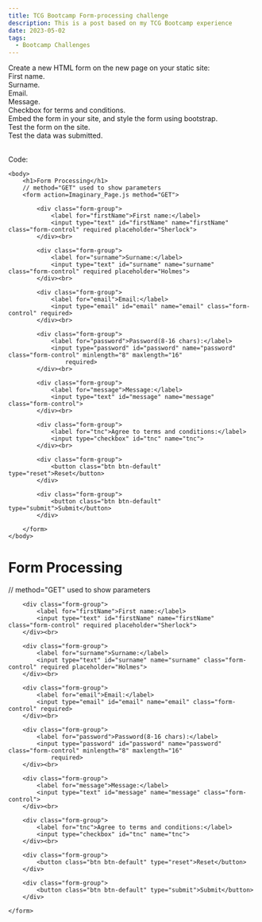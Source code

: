 ```yaml
---
title: TCG Bootcamp Form-processing challenge
description: This is a post based on my TCG Bootcamp experience
date: 2023-05-02
tags:
  - Bootcamp Challenges
---
```

Create a new HTML form on the new page on your static site:
<br>First name.
<br>Surname.
<br>Email.
<br>Message.
<br>Checkbox for terms and conditions.
<br>Embed the form in your site, and style the form using bootstrap.
<br>Test the form on the site.
<br>Test the data was submitted.

<br>Code:
```diff-js
<body>
    <h1>Form Processing</h1>
    // method="GET" used to show parameters
    <form action=Imaginary_Page.js method="GET">

        <div class="form-group">
            <label for="firstName">First name:</label>
            <input type="text" id="firstName" name="firstName" class="form-control" required placeholder="Sherlock">
        </div><br>

        <div class="form-group">
            <label for="surname">Surname:</label>
            <input type="text" id="surname" name="surname" class="form-control" required placeholder="Holmes">
        </div><br>

        <div class="form-group">
            <label for="email">Email:</label>
            <input type="email" id="email" name="email" class="form-control" required>
        </div><br>

        <div class="form-group">
            <label for="password">Password(8-16 chars):</label>
            <input type="password" id="password" name="password" class="form-control" minlength="8" maxlength="16"
                required>
        </div><br>

        <div class="form-group">
            <label for="message">Message:</label>
            <input type="text" id="message" name="message" class="form-control">
        </div><br>

        <div class="form-group">
            <label for="tnc">Agree to terms and conditions:</label>
            <input type="checkbox" id="tnc" name="tnc">
        </div><br>

        <div class="form-group">
            <button class="btn btn-default" type="reset">Reset</button>
        </div>

        <div class="form-group">
            <button class="btn btn-default" type="submit">Submit</button>
        </div>

    </form>
</body>
```


<body>
    <h1>Form Processing</h1>
    // method="GET" used to show parameters
    <form action=Imaginary_Page.js method="GET">

        <div class="form-group">
            <label for="firstName">First name:</label>
            <input type="text" id="firstName" name="firstName" class="form-control" required placeholder="Sherlock">
        </div><br>

        <div class="form-group">
            <label for="surname">Surname:</label>
            <input type="text" id="surname" name="surname" class="form-control" required placeholder="Holmes">
        </div><br>

        <div class="form-group">
            <label for="email">Email:</label>
            <input type="email" id="email" name="email" class="form-control" required>
        </div><br>

        <div class="form-group">
            <label for="password">Password(8-16 chars):</label>
            <input type="password" id="password" name="password" class="form-control" minlength="8" maxlength="16"
                required>
        </div><br>

        <div class="form-group">
            <label for="message">Message:</label>
            <input type="text" id="message" name="message" class="form-control">
        </div><br>

        <div class="form-group">
            <label for="tnc">Agree to terms and conditions:</label>
            <input type="checkbox" id="tnc" name="tnc">
        </div><br>

        <div class="form-group">
            <button class="btn btn-default" type="reset">Reset</button>
        </div>

        <div class="form-group">
            <button class="btn btn-default" type="submit">Submit</button>
        </div>

    </form>
</body>